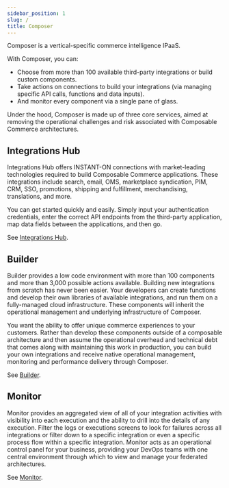 ```yaml
---
sidebar_position: 1
slug: /
title: Composer
---
```


Composer is a vertical-specific commerce intelligence IPaaS. 

With Composer, you can:

- Choose from more than 100 available third-party integrations or build custom components.
- Take actions on connections to build your integrations (via managing specific API calls, functions and data inputs).
- And monitor every component via a single pane of glass.

Under the hood, Composer is made up of three core services, aimed at removing the operational challenges and risk associated with Composable Commerce architectures.

## Integrations Hub

Integrations Hub offers INSTANT-ON connections with market-leading technologies required to build Composable Commerce applications. These integrations include search, email, OMS, marketplace syndication, PIM, CRM, SSO, promotions, shipping and fulfillment, merchandising, translations, and more.

You can get started quickly and easily. Simply input your authentication credentials, enter the correct API endpoints from the third-party application, map data fields between the applications, and then go.

See [Integrations Hub](/docs/composer/integration-hub/integrations-hub).

## Builder

Builder provides a low code environment with more than 100 components and more than 3,000 possible actions available. Building new integrations from scratch has never been easier. Your developers can create functions and develop their own libraries of available integrations, and run them on a fully-managed cloud infrastructure. These components will inherit the operational management and underlying infrastructure of Composer.

You want the ability to offer unique commerce experiences to your customers. Rather than develop these components outside of a composable architecture and then assume the operational overhead and technical debt that comes along with maintaining this work in production, you can build your own integrations and receive native operational management, monitoring and performance delivery through Composer.

See [Builder](/docs/composer/builder/overview).

## Monitor

Monitor provides an aggregated view of all of your integration activities with visibility into each execution and the ability to drill into the details of any execution. Filter the logs or executions screens to look for failures across all integrations or filter down to a specific integration or even a specific process flow within a specific integration. Monitor acts as an operational control panel for your business, providing your DevOps teams with one central environment through which to view and manage your federated architectures.

See [Monitor](/docs/composer/monitor/logging).
